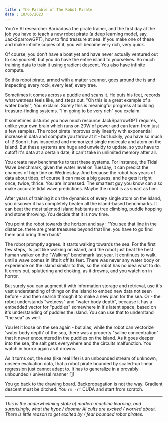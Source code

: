 ```yaml
---
title : The Parable of The Robot Pirate
date : 10/05/2023
---
```

You're AI researcher Barbadosa the pirate trainer, and the first day at the job you have to teach a new robot pirate (a deep learning model, say, JackSparrowGPT), how to find treasure at sea. If you make one of these and make infinite copies of it, you will become very rich, very quick.  
  
Of course, you don't have a boat yet and have never actually ventured out to sea yourself, but you do have the entire island to yourselves. So much training data to train it using gradient descent. You also have infinite compute.
  
So this robot pirate, armed with a matter scanner, goes around the island inspecting every rock, every leaf, every tree.  
  
Sometimes it comes across a puddle and scans it. He puts his feet, records what wetness feels like, and steps out. "Oh this is a great example of a water body!", You exclaim. Surely this is meaningful progress at building treasure-finding systems. "I'm going to be very rich" you exclaim.  
  
It sometimes disturbs you how much resource JackSparrowGPT requires, unlike your own brain which runs on 20W of power and can learn from just a few samples. The robot pirate improves only linearly with exponential increase in data and compute you throw at it - but luckily, you have so much of it! Soon it has inspected and memorized single molecule and atom on the island. But these systems are huge and unwieldy to update, so you have to cutoff it's data at a certain date, it can't take in unlimited memory after all.  
  
You create new benchmarks to test these systems. For instance, the Tidal Wave benchmark, given the water level on Tuesday, it can predict the chances of high tide on Wednesday. And because the robot has years of data about tides, of course it can make a big guess, and he gets it right once, twice, thrice. You are impressed. The smartest guy you know can also make accurate tidal wave predictions. Maybe the robot is as smart as him.  
  
After years of training it on the dynamics of every single atom on the island, you discover it has completely beaten all the island-based benchmarks. It can beat the most talented island habitants at tree climbing, puddle hopping and stone throwing. You decide that it is now time.  
  
You point the robot towards the horizon and say : "You see that line in the distance. there are great treasures beyond that line. you have to go find them and bring them back"  
  
The robot promptly agrees. It starts walking towards the sea. For the first few steps, its just like walking on island, and the robot just beat the best human walker on the "Walking" benchmark last year. It continues to walk, until a wave comes in lifts it off its feet. There was never any water body or experience on the island similar to this, so the robot has no idea what to do. It errors out, spluttering and choking, as it drowns, and you watch on in horror.  

But surely you can augment it with information storage and retrieval, use it's vast understanding of things on the island to embed new data not seen before - and then search through it to make a new plan for the sea. Or - the robot understands "wetness" and "water body depth", because it has a embedded vector for "puddles" somewhere in it's latent space, based on it's understanding of puddles the island. You can use that to understand "the sea" as well.

You let it loose on the sea again - but alas, while the robot can vectorize 'water body depth' of the sea, there was a property "saline concentration" that it never encountered in the puddles on the island. As it goes deeper into the sea, the salt gets everywhere and the circuits malfunction. You watch in horror again as it drowns.

As it turns out, the sea (like real life) is an unbounded stream of unknown, unseen evaluation data, that a robot pirate bounded by scaled-up linear regression just cannot adapt to. It has to generalize in a provably unbounded / universal manner [[1]](/notes/unbounded)

You go back to the drawing board. Backpropagation is not the way. Gradient descent must be ditched. You `rm -rf` CUDA and start from scratch.

---
  
_This is the underwhelming state of modern machine learning, and surprisingly, what the hype / doomer AI cults are excited / worried about. There is little reason to get excited by / fear bounded robot pirates._